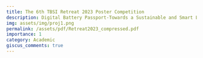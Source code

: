 ```yaml
---
title: The 6th TBSI Retreat 2023 Poster Competition
description: Digital Battery Passport-Towards a Sustainable and Smart Living
img: assets/img/proj1.png
permalink: /assets/pdf/Retreat2023_compressed.pdf
importance: 1
category: Academic
giscus_comments: true
---
```


